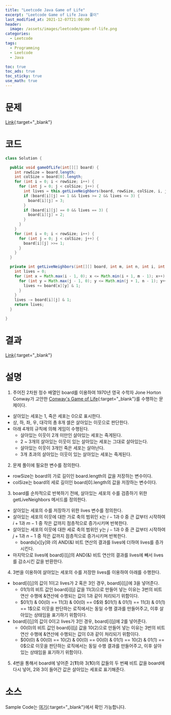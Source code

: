 ```yaml
---
title: "Leetcode Java Game of Life"
excerpt: "Leetcode Game of Life Java 풀이"
last_modified_at: 2021-12-07T21:00:00
header:
  image: /assets/images/leetcode/game-of-life.png
categories:
  - Leetcode
tags:
  - Programming
  - Leetcode
  - Java

toc: true
toc_ads: true
toc_sticky: true
use_math: true
---
```

# 문제
[Link](https://leetcode.com/problems/game-of-life/){:target="_blank"}

# 코드
```java
class Solution {

  public void gameOfLife(int[][] board) {
    int rowSize = board.length;
    int colSize = board[0].length;
    for (int i = 0; i < rowSize; i++) {
      for (int j = 0; j < colSize; j++) {
        int lives = this.getLiveNeighbors(board, rowSize, colSize, i, j);
        if (board[i][j] == 1 && lives >= 2 && lives <= 3) {
          board[i][j] = 3;
        }
        if (board[i][j] == 0 && lives == 3) {
          board[i][j] = 2;
        }
      }
    }
    for (int i = 0; i < rowSize; i++) {
      for (int j = 0; j < colSize; j++) {
        board[i][j] >>= 1;
      }
    }
  }

  private int getLiveNeighbors(int[][] board, int m, int n, int i, int j) {
    int lives = 0;
    for (int x = Math.max(i - 1, 0); x <= Math.min(i + 1, m - 1); x++) {
      for (int y = Math.max(j - 1, 0); y <= Math.min(j + 1, n - 1); y++) {
        lives += board[x][y] & 1;
      }
    }
    lives -= board[i][j] & 1;
    return lives;
  }

}
```

# 결과
[Link](https://leetcode.com/submissions/detail/598303826/){:target="_blank"}

# 설명
1. 주어진 2차원 정수 배열인 board를 이용하여 1970년 영국 수학자 Jone Horton Conway가 고안한 [Conway's Game of Life](https://en.wikipedia.org/wiki/Conway%27s_Game_of_Life){:target="_blank"}를 수행하는 문제이다.
- 살아있는 세포는 1, 죽은 세포는 0으로 표시한다.
- 상, 하, 좌, 우, 대각의 총 8개 셀은 살아있는 이웃으로 판단한다.
- 아래 4개의 규칙에 의해 게임이 수행된다.
  - 살아있는 이웃이 2개 미만인 살아있는 세포는 죽게된다.
  - 2 ~ 3개의 살아있는 이웃이 있는 살아있는 세포는 그대로 살아있는다.
  - 살아있는 이웃이 3개인 죽은 세포는 살아난다.
  - 3개 초과의 살아있는 이웃이 있는 살아있는 세포는 죽게된다.

2. 문제 풀이에 필요한 변수를 정의한다.
- rowSize는 board의 가로 길이인 board.length의 값을 저장하는 변수이다.
- colSize는 board의 세로 길이인 board[0].length의 값을 저장하는 변수이다.

3. board를 순차적으로 반복하기 전에, 살아있는 세포의 수를 검증하기 위한 getLiveNeighbors 메서드를 정의한다.
- 살아있는 세포의 수를 저장하기 위한 lives 변수를 정의한다.
- 살아있는 세포의 이웃에 대한 가로 축의 범위인 x는 $i - 1$과 0 중 큰 값부터 시작하여 $i + 1$과 $m - 1$ 중 작은 값까지 점층적으로 증가시키며 반복한다.
- 살아있는 세포의 이웃에 대한 세로 축의 범위인 y는 $j - 1$과 0 중 큰 값부터 시작하여 $j + 1$과 $n - 1$ 중 작은 값까지 점층적으로 증가시키며 반복한다.
  - boards[x][y]와 i의 AND(&) 비트 연산의 결과를 lives에 더하여 lives를 증가시킨다.
- 마지막으로 lives에 board[i][j]의 AND(&) 비트 연산의 결과를 lives에 빼서 lives를 감소시킨 값을 반환한다.

4. 3번을 이용하여 살아있는 세포의 수를 저장한 lives를 이용하여 아래를 수행한다.
- board[i][j]의 값이 1이고 lives가 2 혹은 3인 경우, board[i][j]에 3을 넣어준다.
  - 01(1)의 비트 값인 board[i][j] 값을 11(3)으로 만들어 넣는 이유는 3번의 비트 연산 수행에 &연산에 수행되는 값이 1과 같이 처리되기 위함이다.
  - $01(1) & 00(0) == 11(3) & 00(0) == 0$와 $01(1) & 01(1) == 11(3) & 01(1) == 1$으로 이웃을 판단하는 로직에서는 동일 수행 결과를 만들어주고, 이후 살아있는 상태임을 표기하기 위함이다.
- board[i][j]의 값이 0이고 lives가 3인 경우, board[i][j]에 2를 넣어준다.
  - 00(0)의 비트 값인 board[i][j] 값을 10(2)으로 만들어 넣는 이유는 3번의 비트 연산 수행에 &연산에 수행되는 값이 0과 같이 처리되기 위함이다.
  - $00(0) & 00(0) == 10(2) & 00(0) == 00(0) & 01(1) == 10(2) & 01(1) == 0$으로 이웃을 판단하는 로직에서는 동일 수행 결과를 만들어주고, 이후 살아있는 상태임을 표기하기 위함이다.

5. 4번을 통해서 board에 넣어준 2(<b>1</b>1)와 3(<b>1</b>0)의 값들의 두 번째 비트 값을 board에 다시 넣어, 2와 3이 들어간 값은 살아있는 세포로 표기해준다.

# 소스
Sample Code는 [여기](https://github.com/GracefulSoul/leetcode/blob/master/src/main/java/gracefulsoul/problems/GameOfLife.java){:target="_blank"}에서 확인 가능합니다.
